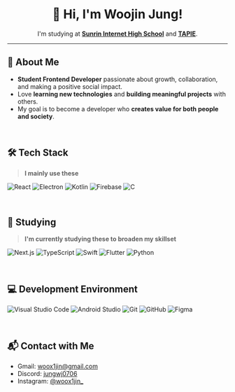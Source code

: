 <div align="center">
  <h1>👋 Hi, I'm Woojin Jung!</h1>
  <p>
    I'm studying at 
    <a href="https://sunrint.sen.hs.kr/"><strong>Sunrin Internet High School</strong></a>
    and 
    <a href="https://tapie.kr"><strong>TAPIE</strong></a>.
  </p>
</div>

---

## 📍 About Me
- **Student Frontend Developer** passionate about growth, collaboration, and making a positive social impact.  
- Love **learning new technologies** and **building meaningful projects** with others.  
- My goal is to become a developer who **creates value for both people and society**. 

<br />

## 🛠 Tech Stack  
> **I mainly use these**

![React](https://img.shields.io/badge/React-61DAFB?style=for-the-badge&logo=react&logoColor=black)
![Electron](https://img.shields.io/badge/Electron-47848F?style=for-the-badge&logo=electron&logoColor=white)
![Kotlin](https://img.shields.io/badge/Kotlin-7F52FF?style=for-the-badge&logo=kotlin&logoColor=white)
![Firebase](https://img.shields.io/badge/Firebase-FFCA28?style=for-the-badge&logo=firebase&logoColor=black)
![C](https://img.shields.io/badge/C-A8B9CC?style=for-the-badge&logo=c&logoColor=white)

<br />

## 📖 Studying  
> **I'm currently studying these to broaden my skillset**

![Next.js](https://img.shields.io/badge/Next.js-000000?style=for-the-badge&logo=nextdotjs&logoColor=white)
![TypeScript](https://img.shields.io/badge/TypeScript-3178C6?style=for-the-badge&logo=typescript&logoColor=white)
![Swift](https://img.shields.io/badge/Swift-FA7343?style=for-the-badge&logo=swift&logoColor=white)
![Flutter](https://img.shields.io/badge/Flutter-02569B?style=for-the-badge&logo=flutter&logoColor=white)
![Python](https://img.shields.io/badge/Python-3776AB?style=for-the-badge&logo=python&logoColor=white)

<br />

## 💻 Development Environment
![Visual Studio Code](https://img.shields.io/badge/Visual%20Studio%20Code-007ACC?style=for-the-badge&logo=visualstudiocode&logoColor=white)
![Android Studio](https://img.shields.io/badge/Android%20Studio-3DDC84.svg?style=for-the-badge&logo=android-studio&logoColor=white)
![Git](https://img.shields.io/badge/Git-F05032?style=for-the-badge&logo=git&logoColor=white)
![GitHub](https://img.shields.io/badge/GitHub-181717?style=for-the-badge&logo=github&logoColor=white)
![Figma](https://img.shields.io/badge/Figma-F24E1E?style=for-the-badge&logo=figma&logoColor=white)

<br />

## 📬 Contact with Me
- Gmail: <a href="mailto:woox1jin@gmail.com">woox1jin@gmail.com</a>
- Discord: <a href="https://discord.com/users/1326453569666154508" target="_blank">jungwj0706</a>
- Instagram: <a href="https://www.instagram.com/woox1jin_/" target="_blank">@woox1jin_</a>
